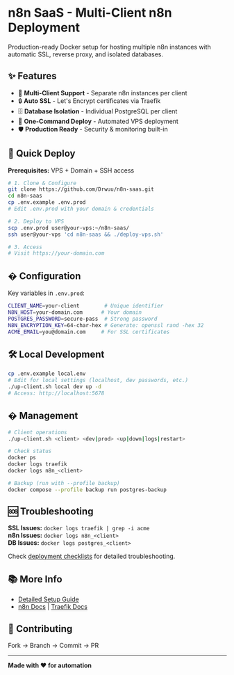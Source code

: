 # n8n SaaS - Multi-Client n8n Deployment

Production-ready Docker setup for hosting multiple n8n instances with automatic SSL, reverse proxy, and isolated databases.

## ✨ Features

- 🏢 **Multi-Client Support** - Separate n8n instances per client
- 🔒 **Auto SSL** - Let's Encrypt certificates via Traefik
- 🗄️ **Database Isolation** - Individual PostgreSQL per client  
- 🚀 **One-Command Deploy** - Automated VPS deployment
- 🛡️ **Production Ready** - Security & monitoring built-in

## 🚀 Quick Deploy

**Prerequisites:** VPS + Domain + SSH access

```bash
# 1. Clone & Configure
git clone https://github.com/Drwuu/n8n-saas.git
cd n8n-saas
cp .env.example .env.prod
# Edit .env.prod with your domain & credentials

# 2. Deploy to VPS
scp .env.prod user@your-vps:~/n8n-saas/
ssh user@your-vps 'cd n8n-saas && ./deploy-vps.sh'

# 3. Access
# Visit https://your-domain.com
```

## � Configuration

Key variables in `.env.prod`:

```bash
CLIENT_NAME=your-client        # Unique identifier
N8N_HOST=your-domain.com      # Your domain  
POSTGRES_PASSWORD=secure-pass  # Strong password
N8N_ENCRYPTION_KEY=64-char-hex # Generate: openssl rand -hex 32
ACME_EMAIL=you@domain.com     # For SSL certificates
```

## 🛠️ Local Development

```bash
cp .env.example local.env
# Edit for local settings (localhost, dev passwords, etc.)
./up-client.sh local dev up -d
# Access: http://localhost:5678
```

## � Management

```bash
# Client operations
./up-client.sh <client> <dev|prod> <up|down|logs|restart>

# Check status
docker ps
docker logs traefik
docker logs n8n_<client>

# Backup (run with --profile backup)
docker compose --profile backup run postgres-backup
```

## 🆘 Troubleshooting

**SSL Issues:** `docker logs traefik | grep -i acme`  
**n8n Issues:** `docker logs n8n_<client>`  
**DB Issues:** `docker logs postgres_<client>`

Check [deployment checklists](DEPLOYMENT-CHECKLIST.vps.md) for detailed troubleshooting.

## 📚 More Info

- [Detailed Setup Guide](DEPLOYMENT-CHECKLIST.vps.md)
- [n8n Docs](https://docs.n8n.io/) | [Traefik Docs](https://doc.traefik.io/)

## 🤝 Contributing

Fork → Branch → Commit → PR

---

**Made with ❤️ for automation**